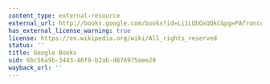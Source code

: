 ```yaml
---
content_type: external-resource
external_url: http://books.google.com/books?id=Li1LQbOxQQkC&pg=PAfroncover#v=onepage
has_external_license_warning: true
license: https://en.wikipedia.org/wiki/All_rights_reserved
status: ''
title: Google Books
uid: 6bc56a9b-3443-46f0-b2ab-d876975aee29
wayback_url: ''
---
```

